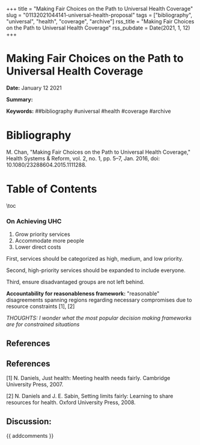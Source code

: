 +++
title = "Making Fair Choices on the Path to Universal Health Coverage"
slug = "01132021044141-universal-health-proposal"
tags = ["bibliography", "universal", "health", "coverage", "archive"]
rss_title = "Making Fair Choices on the Path to Universal Health Coverage"
rss_pubdate = Date(2021, 1, 12)
+++



Making Fair Choices on the Path to Universal Health Coverage
=========

**Date:** January 12 2021

**Summary:** 

**Keywords:** ##bibliography #universal #health #coverage #archive

Bibliography
==========

M. Chan, "Making Fair Choices on the Path to Universal Health Coverage," Health Systems & Reform, vol. 2, no. 1, pp. 5–7, Jan. 2016, doi: 10.1080/23288604.2015.1111288.

Table of Contents
=========

\toc

### On Achieving UHC

1. Grow priority services
2. Accommodate more people
3. Lower direct costs

First, services should be categorized as high, medium, and low priority.

Second, high-priority services should be expanded to include everyone.

Third, ensure disadvantaged groups are not left behind.

**Accountability for reasonableness framework:** "reasonable" disagreements spanning regions regarding necessary compromises due to resource constraints [1], [2]

*THOUGHTS: I wonder what the most popular decision making frameworks are for constrained situations*

## References

## References

[1] N. Daniels, Just health: Meeting health needs fairly. Cambridge University Press, 2007.

[2] N. Daniels and J. E. Sabin, Setting limits fairly: Learning to share resources for health. Oxford University Press, 2008.
## Discussion: 

{{ addcomments }}
